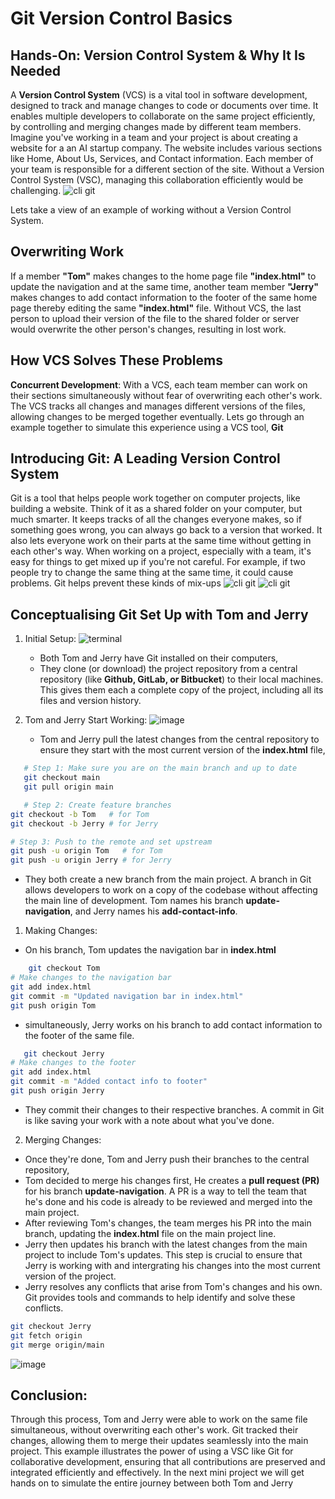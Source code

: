 # Git Version Control Basics

## Hands-On: Version Control System & Why It Is Needed

A **Version Control System** (VCS) is a vital tool in software development, designed to track and manage changes to code or documents over time. It enables multiple developers to collaborate on the same project efficiently, by controlling and merging changes made by different team members.
Imagine you've working in a team and your project is about creating a website for a an AI startup company. The website includes various sections like Home, About Us, Services, and Contact information. Each member of your team is responsible for a different section of the site. Without a Version Control System (VSC), managing this collaboration efficiently would be challenging.
![cli git](assets/git.png)

Lets take a view of an example of working without a Version Control System.

## Overwriting Work

If a member **"Tom"** makes changes to the home page file **"index.html"** to update the navigation and at the same time, another team member **"Jerry"** makes changes to add contact information to the footer of the same home page thereby editing the same **"index.html"** file. Without VCS, the last person to upload their version of the file to the shared folder or server would overwrite the other person's changes, resulting in lost work.

## How VCS Solves These Problems

**Concurrent Development**: With a VCS, each team member can work on their sections simultaneously without fear of overwriting each other's work. The VCS tracks all changes and manages different versions of the files, allowing changes to be merged together eventually.
Lets go through an example together to simulate this experience using a VCS tool, **Git**

## Introducing Git: A Leading Version Control System

Git is a tool that helps people work together on computer projects, like building a website. Think of it as a shared folder on your computer, but much smarter. It keeps tracks of all the changes everyone makes, so if something goes wrong, you can always go back to a version that worked. It also lets everyone work on their parts at the same time without getting in each other's way.
When working on a project, especially with a team, it's easy for things to get mixed up if you're not careful. For example, if two people try to change the same thing at the same time, it could cause problems. Git helps prevent these kinds of mix-ups
![cli git](assets/gitgoogle.png)
![cli git](assets/git.png)

## Conceptualising Git Set Up with Tom and Jerry

1. Initial Setup:
   ![terminal](assets/termina;.png)

   - Both Tom and Jerry have Git installed on their computers,
   - They clone (or download) the project repository from a central repository (like **Github, GitLab, or Bitbucket**) to their local machines. This gives them each a complete copy of the project, including all its files and version history.

1. Tom and Jerry Start Working:
   ![image](assets/git3.png)

   - Tom and Jerry pull the latest changes from the central repository to ensure they start with the most current version of the **index.html** file,

```bash
   # Step 1: Make sure you are on the main branch and up to date
   git checkout main
   git pull origin main
```

```bash
   # Step 2: Create feature branches
git checkout -b Tom   # for Tom
git checkout -b Jerry # for Jerry

# Step 3: Push to the remote and set upstream
git push -u origin Tom   # for Tom
git push -u origin Jerry # for Jerry

```

- They both create a new branch from the main project. A branch in Git allows developers to work on a copy of the codebase without affecting the main line of development. Tom names his branch **update-navigation**, and Jerry names his **add-contact-info**.

1. Making Changes:

- On his branch, Tom updates the navigation bar in **index.html**

```bash
    git checkout Tom
# Make changes to the navigation bar
git add index.html
git commit -m "Updated navigation bar in index.html"
git push origin Tom

```

- simultaneously, Jerry works on his branch to add contact information to the footer of the same file.

```bash
   git checkout Jerry
# Make changes to the footer
git add index.html
git commit -m "Added contact info to footer"
git push origin Jerry

```

- They commit their changes to their respective branches. A commit in Git is like saving your work with a note about what you've done.

2. Merging Changes:

- Once they're done, Tom and Jerry push their branches to the central repository,
- Tom decided to merge his changes first, He creates a **pull request (PR)** for his branch **update-navigation**. A PR is a way to tell the team that he's done and his code is already to be reviewed and merged into the main project.
- After reviewing Tom's changes, the team merges his PR into the main branch, updating the **index.html** file on the main project line.
- Jerry then updates his branch with the latest changes from the main project to include Tom's updates. This step is crucial to ensure that Jerry is working with and intergrating his changes into the most current version of the project.
- Jerry resolves any conflicts that arise from Tom's changes and his own. Git provides tools and commands to help identify and solve these conflicts.

```bash
git checkout Jerry
git fetch origin
git merge origin/main
```
![image](assets/git4.png)
## Conclusion:

Through this process, Tom and Jerry were able to work on the same file simultaneous, without overwriting each other's work. Git tracked their changes, allowing them to merge their updates seamlessly into the main project. This example illustrates the power of using a VSC like Git for collaborative development, ensuring that all contributions are preserved and integrated efficiently and effectively.
In the next mini project we will get hands on to simulate the entire journey between both Tom and Jerry

